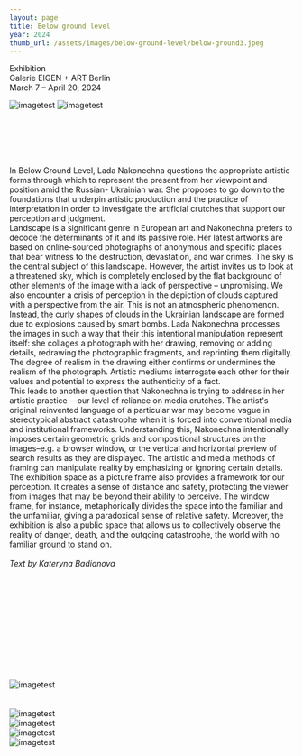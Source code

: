 ```yaml
---
layout: page
title: Below ground level
year: 2024
thumb_url: /assets/images/below-ground-level/below-ground3.jpeg
---
```


<section markdown="1" class="EN">
Exhibition <br>
Galerie EIGEN + ART Berlin <br>
March 7 – April 20, 2024
<br>

![imagetest]({{site.baseurl}}/assets/images/below-ground-level/below-ground3.jpeg#50)
![imagetest]({{site.baseurl}}/assets/images/below-ground-level/below-ground2.jpeg#50)

<br><br>
<br>
<br><br>
In Below Ground Level, Lada Nakonechna questions the appropriate artistic forms through which to represent the present from her viewpoint and position amid the Russian- Ukrainian war. She proposes to go down to the foundations that underpin artistic production and the practice of interpretation in order to investigate the artificial crutches that support our perception and judgment.<br>
Landscape is a significant genre in European art and Nakonechna prefers to decode the determinants of it and its passive role. Her latest artworks are based on online-sourced photographs of anonymous and specific places that bear witness to the destruction, devastation, and war crimes. The sky is the central subject of this landscape. However, the artist invites us to look at a threatened sky, which is completely enclosed by the flat background of other elements of the image with a lack of perspective – unpromising. We also encounter a crisis of perception in the depiction of clouds captured with a perspective from the air. This is not an atmospheric phenomenon. Instead, the curly shapes of clouds in the Ukrainian landscape are formed due to explosions caused by smart bombs.
Lada Nakonechna processes the images in such a way that their this intentional manipulation represent itself: she collages a photograph with her drawing, removing or adding details, redrawing the photographic fragments, and reprinting them digitally. The degree of realism in the drawing either confirms or undermines the realism of the photograph. Artistic mediums interrogate each other for their values and potential to express the authenticity of a fact.<br>
This leads to another question that Nakonechna is trying to address in her artistic practice —our level of reliance on media crutches. The artist's original reinvented language of a particular war may become vague in stereotypical abstract catastrophe when it is forced into conventional media and institutional frameworks. Understanding this, Nakonechna intentionally imposes certain geometric grids and compositional structures on the images–e.g. a browser window, or the vertical and horizontal preview of search results as they are displayed. The artistic and media methods of framing can manipulate reality by emphasizing or ignoring certain details.<br>
The exhibition space as a picture frame also provides a framework for our perception. It creates a sense of distance and safety, protecting the viewer from images that may be beyond their ability to perceive. The window frame, for instance, metaphorically divides the space into the familiar and the unfamiliar, giving a paradoxical sense of relative safety. Moreover, the exhibition is also a public space that allows us to collectively observe the reality of danger, death, and the outgoing catastrophe, the world with no familiar ground to stand on.
<br>
<br>
*Text by Kateryna Badianova*
</section>

<section markdown="1" class="UKR">
<br>
<br>
<br>
<br>
<br>
<br>
<br>
<br>
<br>
<br>

![imagetest]({{site.baseurl}}/assets/images/below-ground-level/below-ground.jpg)
<br>
<br>
<br>
![imagetest]({{site.baseurl}}/assets/images/below-ground-level/below-ground4.png)
<br>
![imagetest]({{site.baseurl}}/assets/images/below-ground-level/below-ground7.png)
<br>
![imagetest]({{site.baseurl}}/assets/images/below-ground-level/below-ground6.jpg)
<br>
![imagetest]({{site.baseurl}}/assets/images/below-ground-level/below-ground5.jpg)
<br>
<br>
</section>